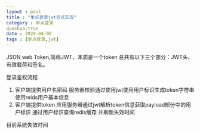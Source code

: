 ```yaml
---
layout : post
title : "单点登录jwt方式实现"
category : 单点登录
duoshuo:true
date : 2020-04-08
tags : [单点登录,jwt]
---
```

JSON web Token,简称JWT，本质是一个token 总共有以下三个部分：JWT头、有效载荷和签名。

登录鉴权流程
1. 客户端提供用户名密码 服务器校验通过使用jwt使用用户标识生成token字符串使用reids用户基本信息
2. 客户端提供token 应用服务器通过jwt解析token信息获取payload部分中的用户标识 通过用户标识查询redis缓存 并刷新失效时间

目前系统失效时间  

